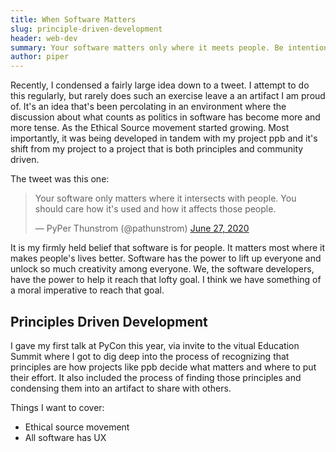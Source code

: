 ```yaml
---
title: When Software Matters
slug: principle-driven-development
header: web-dev
summary: Your software matters only where it meets people. Be intentional in who you build for.
author: piper
---
```


Recently, I condensed a fairly large idea down to a tweet. I attempt to do this regularly, but rarely does such an
exercise leave a an artifact I am proud of. It's an idea that's been percolating in an environment where the discussion
about what counts as politics in software has become more and more tense. As the Ethical Source movement started
growing. Most importantly, it was being developed in tandem with my project ppb and it's shift from my project to a
project that is both principles and community driven.

The tweet was this one:

<blockquote class="twitter-tweet" data-lang="en" data-theme="dark"><p lang="en" dir="ltr">Your software only matters where it intersects with people. You should care how it&#39;s used and how it affects those people.</p>&mdash; PyPer Thunstrom (@pathunstrom) <a href="https://twitter.com/pathunstrom/status/1276821636415709184?ref_src=twsrc%5Etfw">June 27, 2020</a></blockquote> <script async src="https://platform.twitter.com/widgets.js" charset="utf-8"></script>

It is my firmly held belief that software is for people. It matters most where it makes people's lives better. Software
has the power to lift up everyone and unlock so much creativity among everyone. We, the software developers, have the
power to help it reach that lofty goal. I think we have something of a moral imperative to reach that goal.

## Principles Driven Development

I gave my first talk at PyCon this year, via invite to the vitual Education Summit where I got to dig deep into the
process of recognizing that principles are how projects like ppb decide what matters and where to put their effort. It
also included the process of finding those principles and condensing them into an artifact to share with others.


Things I want to cover:

* Ethical source movement
* All software has UX
